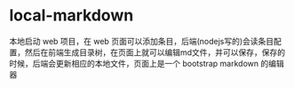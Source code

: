 # local-markdown
本地启动 web 项目，在 web 页面可以添加条目，后端(nodejs写的)会读条目配置，然后在前端生成目录树，在页面上就可以编辑md文件，并可以保存，保存的时候，后端会更新相应的本地文件，页面上是一个 bootstrap markdown 的编辑器
